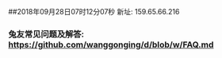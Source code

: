 ##2018年09月28日07时12分07秒 新址: 159.65.66.216
### 兔友常见问题及解答: https://github.com/wanggonging/d/blob/w/FAQ.md
